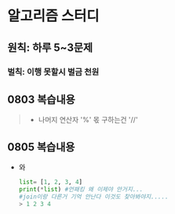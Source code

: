 # 알고리즘 스터디



## 원칙: 하루 5~3문제



### 벌칙: 이행 못할시 벌금 천원



## 0803 복습내용

> - 나머지 연산자 '%' 몫 구하는건 '//'





## 0805 복습내용

- 와 

  ```python
  list= [1, 2, 3, 4]
  print(*list) #언패킹 왜 이제야 안거지...
  #join이랑 다른거 기억 안난다 이것도 찾아봐야지.....
  > 1 2 3 4
  ```

  